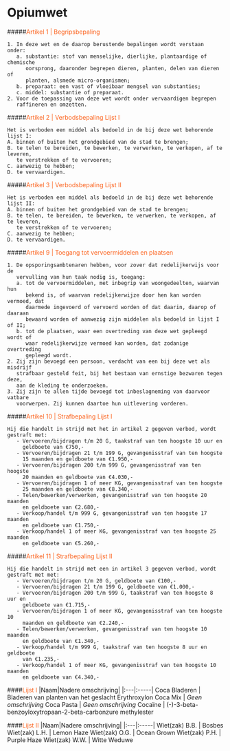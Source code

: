 # Opiumwet

#####<span style="color: #fc631e;">Artikel 1 | Begripsbepaling</span>
```
1. In deze wet en de daarop berustende bepalingen wordt verstaan onder:
   a. substantie: stof van menselijke, dierlijke, plantaardige of chemische 
      oorsprong, daaronder begrepen dieren, planten, delen van dieren of 
      planten, alsmede micro-organismen;
   b. preparaat: een vast of vloeibaar mengsel van substanties;
   c. middel: substantie of preparaat.
2. Voor de toepassing van deze wet wordt onder vervaardigen begrepen 
   raffineren en omzetten.      
```

#####<span style="color: #fc631e;">Artikel 2 | Verbodsbepaling Lijst I</span>
```
Het is verboden een middel als bedoeld in de bij deze wet behorende lijst I:
A. binnen of buiten het grondgebied van de stad te brengen;
B. te telen te bereiden, te bewerken, te verwerken, te verkopen, af te leveren,
   te verstrekken of te vervoeren;
C. aanwezig te hebben;
D. te vervaardigen. 
```

#####<span style="color: #fc631e;">Artikel 3 | Verbodsbepaling Lijst II</span>
```
Het is verboden een middel als bedoeld in de bij deze wet behorende lijst II:
A. binnen of buiten het grondgebied van de stad te brengen;
B. te telen, te bereiden, te bewerken, te verwerken, te verkopen, af te leveren,
   te verstrekken of te vervoeren;
C. aanwezig te hebben;
D. te vervaardigen. 
```

#####<span style="color: #fc631e;">Artikel 9 | Toegang tot vervoermiddelen en plaatsen</span>
```
1. De opsporingsambtenaren hebben, voor zover dat redelijkerwijs voor de 
   vervulling van hun taak nodig is, toegang:
   a. tot de vervoermiddelen, met inbegrip van woongedeelten, waarvan hun 
      bekend is, of waarvan redelijkerwijze door hen kan worden vermoed, dat 
      daarmede ingevoerd of vervoerd worden of dat daarin, daarop of daaraan 
      bewaard worden of aanwezig zijn middelen als bedoeld in lijst I of II;
   b. tot de plaatsen, waar een overtreding van deze wet gepleegd wordt of 
      waar redelijkerwijze vermoed kan worden, dat zodanige overtreding 
      gepleegd wordt.   
2. Zij zijn bevoegd een persoon, verdacht van een bij deze wet als misdrijf 
   strafbaar gesteld feit, bij het bestaan van ernstige bezwaren tegen deze, 
   aan de kleding te onderzoeken.    
3. Zij zijn te allen tijde bevoegd tot inbeslagneming van daarvoor vatbare 
   voorwerpen. Zij kunnen daartoe hun uitlevering vorderen.     
```

#####<span style="color: #fc631e;">Artikel 10 | Strafbepaling Lijst I</span>
```
Hij die handelt in strijd met het in artikel 2 gegeven verbod, wordt 
gestraft met:
   - Vervoeren/bijdragen t/m 20 G, taakstraf van ten hoogste 10 uur en 
     geldboete van €750,-
   - Vervoeren/bijdragen 21 t/m 199 G, gevangenisstraf van ten hoogste 
     15 maanden en geldboete van €1.950,-
   - Vervoeren/bijdragen 200 t/m 999 G, gevangenisstraf van ten hoogste 
     20 maanden en geldboete van €4.030,-
   - Vervoeren/bijdragen 1 of meer KG, gevangenisstraf van ten hoogste 
     25 maanden en geldboete van €8.340,-
   - Telen/bewerken/verwerken, gevangenisstraf van ten hoogste 20 maanden 
     en geldboete van €2.680,-
   - Verkoop/handel t/m 999 G, gevangenisstraf van ten hoogste 17 maanden 
     en geldboete van €1.750,-
   - Verkoop/handel 1 of meer KG, gevangenisstraf van ten hoogste 25 maanden 
     en geldboete van €5.260,-
```

#####<span style="color: #fc631e;">Artikel 11 | Strafbepaling Lijst II</span>
```
Hij die handelt in strijd met een in artikel 3 gegeven verbod, wordt 
gestraft met met:
   - Vervoeren/bijdragen t/m 20 G, geldboete van €100,-
   - Vervoeren/bijdragen 21 t/m 199 G, geldboete van €1.000,-
   - Vervoeren/bijdragen 200 t/m 999 G, taakstraf van ten hoogste 8 uur en 
     geldboete van €1.715,-
   - Vervoeren/bijdragen 1 of meer KG, gevangenisstraf van ten hoogste 10 
     maanden en geldboete van €2.240,-
   - Telen/bewerken/verwerken, gevangenisstraf van ten hoogste 10 maanden 
     en geldboete van €1.340,-
   - Verkoop/handel t/m 999 G, taakstraf van ten hoogste 8 uur en geldboete 
     van €1.235,-
   - Verkoop/handel 1 of meer KG, gevangenisstraf van ten hoogste 10 maanden 
     en geldboete van €4.340,- 
```
<!--
####<span style="color: #fc631e;">Lijst I</span>
|International Non-proprietary Name (INN)|andere benamingen|nadere omschrijving|
|:---|:---:|:-----|
amfetamine| - |  |
-| cocablad | bladeren van planten van het geslacht Erythroxylon |
-| cocaïne | (-)-3-beta-benzoyloxytropaan-2-beta-carbonzure methylester |
-| GHB | 4-hydroxyboterzuur |
-| heroïne, diamorfine | 4,5-epoxy-17-methylmorfinan-3,6-diyl-diacetaat |
lysergide| LSD |  |
-| 3,4-methyleendioxymethamfetamine, MDMA | (±)-N,alfa-dimethyl-3,4-(methyleendioxy)-fenethylamine |
oxycodon| - |  |

####<span style="color: #fc631e;">Lijst II</span>
|International Non-proprietary Name (INN)|andere benamingen|nadere omschrijving|
|:---|:---:|:-----|
-| hasjiesj | een gebruikelijk vast mengsel van de afgescheiden hars verkregen van planten van het geslacht Cannabis (hennep), met plantaardige elementen van deze planten |
-| hennep | elk deel van de plant van het geslacht Cannabis (hennep), waaraan de hars niet is onttrokken, met uitzondering van de zaden |
-->

####<span style="color: #fc631e;">Lijst I</span>
|Naam|Nadere omschrijving|
|:---|:-----|
Coca Bladeren | Bladeren van planten van het geslacht Erythroxylon
Coca Mix | *Geen omschrijving*
Coca Pasta | *Geen omschrijving*
Cocaïne | (-)-3-beta-benzoyloxytropaan-2-beta-carbonzure methylester

####<span style="color: #fc631e;">Lijst II</span>
|Naam|Nadere omschrijving|
|:---|:-----|
Wiet(zak) B.B. | Bosbes
Wiet(zak) L.H. | Lemon Haze
Wiet(zak) O.G. | Ocean Grown
Wiet(zak) P.H. | Purple Haze
Wiet(zak) W.W. | Witte Weduwe


<!-- ??? question "Hoe werkt het gedoogbeleid?"

    Personen worden niet vervolgt als zij kleine hoeveelheden softdrugs bezitten. Het gaat hier om:
        
    - maximaal 5 gram cannabis (wiet, hasj); 
    - maximaal 5 hennepplanten.

    Let op!! De politie kan wel de softdrugs in beslag nemen. -->
